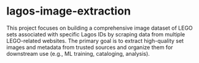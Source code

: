 # lagos-image-extraction
This project focuses on building a comprehensive image dataset of LEGO sets associated with specific Lagos IDs by scraping data from multiple LEGO-related websites. The primary goal is to extract high-quality set images and metadata from trusted sources and organize them for downstream use (e.g., ML training, cataloging, analysis).
